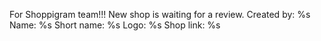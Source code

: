 For Shoppigram team!!! New shop is waiting for a review.
Created by: %s
Name: %s
Short name: %s
Logo: %s
Shop link: %s
	
